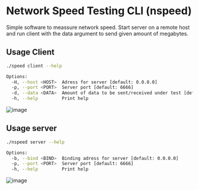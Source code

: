 # Network Speed Testing CLI (nspeed)

Simple software to meassure network speed. Start server on a remote host and run client with 
the data argument to send given amount of megabytes. 


## Usage Client

```bash
./speed client --help

Options:
  -H, --host <HOST>  Adress for server [default: 0.0.0.0]
  -p, --port <PORT>  Server port [default: 6666]
  -d, --data <DATA>  Amount of data to be sent/received under test [default: 800]
  -h, --help         Print help
```
![image](https://github.com/cannibalcow/nspeed/assets/6787042/683b7428-fc72-4074-9d32-3e380ce5131a)

## Usage server

```bash
./nspeed server --help

Options:
  -b, --bind <BIND>  Binding adress for server [default: 0.0.0.0]
  -p, --port <PORT>  Server port [default: 6666]
  -h, --help         Print help
```
![image](https://github.com/cannibalcow/nspeed/assets/6787042/72533aef-5db1-41d3-83ec-a2ea9aa845d2)
